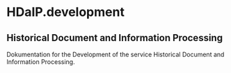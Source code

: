 # HDaIP.development
## Historical Document and Information Processing

Dokumentation for the Development of the service Historical Document and Information Processing.
